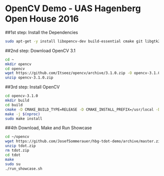 # OpenCV Demo - UAS Hagenberg Open House 2016 

##1st step: Install the Dependencies
```Bash
sudo apt-get -y install libopencv-dev build-essential cmake git libgtk2.0-dev pkg-config python-dev python-numpy libdc1394-22 libdc1394-22-dev libjpeg-dev libpng12-dev libtiff4-dev libjasper-dev libavcodec-dev libavformat-dev libswscale-dev libxine-dev libgstreamer0.10-dev libgstreamer-plugins-base0.10-dev libv4l-dev libtbb-dev libqt4-dev libfaac-dev libmp3lame-dev libopencore-amrnb-dev libopencore-amrwb-dev libtheora-dev libvorbis-dev libxvidcore-dev x264 v4l-utils unzip
```

##2nd step: Download OpenCV 3.1
```Bash
cd ~
mkdir opencv
cd opencv
wget https://github.com/Itseez/opencv/archive/3.1.0.zip -O opencv-3.1.0.zip
unzip opencv-3.1.0.zip
```

##3rd step: Install OpenCV
```Bash
cd opencv-3.1.0
mkdir build
cd build
cmake -D CMAKE_BUILD_TYPE=RELEASE -D CMAKE_INSTALL_PREFIX=/usr/local -D WITH_TBB=ON -D WITH_V4L=ON -D WITH_QT=ON -D       WITH_OPENGL=ON ..
make -j $(nproc)
sudo make install
```

##4th Download, Make and Run Showcase
```Bash
cd ~/opencv
wget https://github.com/JosefSommerauer/hbg-tdot-demo/archive/master.zip -O tdot.zip
unzip tdot.zip
rm tdot.zip
cd tdot
make
sudo su
./run_showcase.sh 
```








